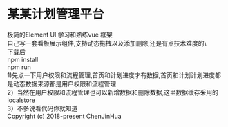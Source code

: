 ﻿# 某某计划管理平台 

  极简的Element UI 学习和熟练vue 框架 \
  自己写一套看板展示组件,支持动态拖拽以及添加删除,还是有点技术难度的\  
下载后\
       npm install    \
        npm run   \
   1)先点一下用户权限和流程管理,首页和计划进度才有数据,首页和计划计划进度都是动态数据来源都是用户权限和流程管理  \
   2）当然在用户权限和流程管理也可以新增数据和删除数据,这里数据缓存采用的localstore  \
   3）不多说看代码你就知道  \
Copyright (c) 2018-present ChenJinHua



